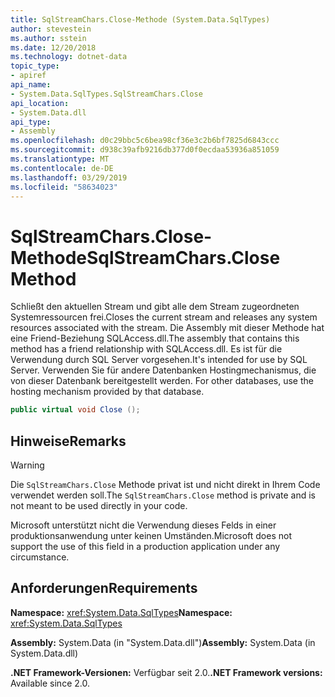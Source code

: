 ```yaml
---
title: SqlStreamChars.Close-Methode (System.Data.SqlTypes)
author: stevestein
ms.author: sstein
ms.date: 12/20/2018
ms.technology: dotnet-data
topic_type:
- apiref
api_name:
- System.Data.SqlTypes.SqlStreamChars.Close
api_location:
- System.Data.dll
api_type:
- Assembly
ms.openlocfilehash: d0c29bbc5c6bea98cf36e3c2b6bf7825d6843ccc
ms.sourcegitcommit: d938c39afb9216db377d0f0ecdaa53936a851059
ms.translationtype: MT
ms.contentlocale: de-DE
ms.lasthandoff: 03/29/2019
ms.locfileid: "58634023"
---
```

# <a name="sqlstreamcharsclose-method"></a><span data-ttu-id="25341-102">SqlStreamChars.Close-Methode</span><span class="sxs-lookup"><span data-stu-id="25341-102">SqlStreamChars.Close Method</span></span>

<span data-ttu-id="25341-103">Schließt den aktuellen Stream und gibt alle dem Stream zugeordneten Systemressourcen frei.</span><span class="sxs-lookup"><span data-stu-id="25341-103">Closes the current stream and releases any system resources associated with the stream.</span></span> <span data-ttu-id="25341-104">Die Assembly mit dieser Methode hat eine Friend-Beziehung SQLAccess.dll.</span><span class="sxs-lookup"><span data-stu-id="25341-104">The assembly that contains this method has a friend relationship with SQLAccess.dll.</span></span> <span data-ttu-id="25341-105">Es ist für die Verwendung durch SQL Server vorgesehen.</span><span class="sxs-lookup"><span data-stu-id="25341-105">It's intended for use by SQL Server.</span></span><span data-ttu-id="25341-106"> Verwenden Sie für andere Datenbanken Hostingmechanismus, die von dieser Datenbank bereitgestellt werden.</span><span class="sxs-lookup"><span data-stu-id="25341-106"> For other databases, use the hosting mechanism provided by that database.</span></span>

```csharp
public virtual void Close ();
```

## <a name="remarks"></a><span data-ttu-id="25341-107">Hinweise</span><span class="sxs-lookup"><span data-stu-id="25341-107">Remarks</span></span>

> [!WARNING]
> <span data-ttu-id="25341-108">Die `SqlStreamChars.Close` Methode privat ist und nicht direkt in Ihrem Code verwendet werden soll.</span><span class="sxs-lookup"><span data-stu-id="25341-108">The `SqlStreamChars.Close` method is private and is not meant to be used directly in your code.</span></span>
>
> <span data-ttu-id="25341-109">Microsoft unterstützt nicht die Verwendung dieses Felds in einer produktionsanwendung unter keinen Umständen.</span><span class="sxs-lookup"><span data-stu-id="25341-109">Microsoft does not support the use of this field in a production application under any circumstance.</span></span>

## <a name="requirements"></a><span data-ttu-id="25341-110">Anforderungen</span><span class="sxs-lookup"><span data-stu-id="25341-110">Requirements</span></span>

<span data-ttu-id="25341-111">**Namespace:** <xref:System.Data.SqlTypes></span><span class="sxs-lookup"><span data-stu-id="25341-111">**Namespace:** <xref:System.Data.SqlTypes></span></span>

<span data-ttu-id="25341-112">**Assembly:** System.Data (in "System.Data.dll")</span><span class="sxs-lookup"><span data-stu-id="25341-112">**Assembly:** System.Data (in System.Data.dll)</span></span>

<span data-ttu-id="25341-113">**.NET Framework-Versionen:** Verfügbar seit 2.0.</span><span class="sxs-lookup"><span data-stu-id="25341-113">**.NET Framework versions:** Available since 2.0.</span></span>